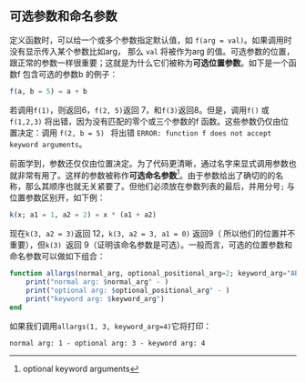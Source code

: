 ## 可选参数和命名参数

定义函数时，可以给一个或多个参数指定默认值，如 `f(arg = val)`。如果调用时没有显示传入某个参数比如arg， 那么 `val` 将被作为arg 的值。可选参数的位置，跟正常的参数一样很重要；这就是为什么它们被称为**可选位置参数**。如下是一个函数f 包含可选的参数b 的例子：

```julia
f(a, b = 5) = a + b
```

若调用`f(1)`，则返回6，`f(2, 5)`返回 7，和`f(3)`返回8。但是，调用`f()` 或`f(1,2,3)` 将出错，因为没有匹配的零个或三个参数的f 函数。这些参数仍仅由位置决定：调用 `f(2, b = 5) ` 将出错 `ERROR: function f does not accept keyword arguments`。

前面学到，参数还仅仅由位置决定。为了代码更清晰，通过名字来显式调用参数也就非常有用了。这样的参数被称作**可选命名参数**[^OKA]。由于参数给出了确切的的名称，那么其顺序也就无关紧要了。但他们必须放在参数列表的最后，并用分号`;` 与位置参数区别开，如下例：

```julia
k(x; a1 = 1, a2 = 2) = x * (a1 + a2)
```

现在`k(3, a2 = 3)`返回 12，`k(3, a2 = 3, a1 = 0)` 返回9（ 所以他们的位置并不重要），但`k(3) `返回 9（证明该命名参数是可选）。一般而言，可选的位置参数和命名参数可以做如下组合：

```julia
function allargs(normal_arg, optional_positional_arg=2; keyword_arg="ABC")
    print("normal arg: $normal_arg" - )
    print("optional arg: $optional_positional_arg" - )
    print("keyword arg: $keyword_arg")
end
```

如果我们调用`allargs(1, 3, keyword_arg=4)`它将打印：

```
normal arg: 1 - optional arg: 3 - keyword arg: 4
```



[^OPA]: optional positional arguments
[^OKA]: optional keyword arguments
